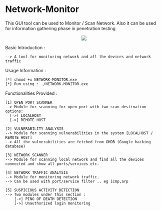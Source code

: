 # Network-Monitor
This GUI tool can be used to Monitor / Scan Network.
Also it can be used for information gathering phase in penetration testing

<p align="center">
<img src="https://i.ibb.co/vddP1qJ/new-logo4.png">
</p>

Basic Introduction : 

	--> A tool for monitoring network and all the devices and network traffic 

Usage Information :

	[*] chmod +x NETWORK-MONITOR.exe
	[*] Run using : ./NETWORK-MONITOR.exe
	
Functionalities Provided : 
  
    [1] OPEN PORT SCANNER
    --> Module for scanning for open port with two scan destination options: 
      [->] LOCALHOST
      [->] REMOTE HOST    
        
    [2] VULNERABILITY ANALYSIS 
    --> Module for scanning vulnerabilities in the system [LOCALHOST / REMOTE HOST]
    --> All the vulnerabilities are fetched from GHDB (Google hacking database)
   
    [3] NETWORK SCANNER 
    --> Module for scanning local network and find all the devices connected and show all ports/services etc.
    
    [4] NETWORK TRAFFIC ANALYSIS
    --> Module for monitoring network traffic.
    --> Can be used with port/service filter .. eg icmp,arp
    
    [5] SUSPICIOUS ACTIVITY DETECTION
    --> Two modules under this section :
        [->] PING OF DEATH DETECTION
        [->] Unauthorized login monitoring
